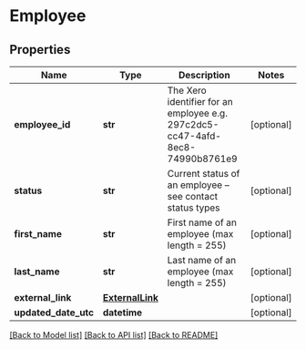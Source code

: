 # Employee

## Properties
Name | Type | Description | Notes
------------ | ------------- | ------------- | -------------
**employee_id** | **str** | The Xero identifier for an employee e.g. 297c2dc5-cc47-4afd-8ec8-74990b8761e9 | [optional] 
**status** | **str** | Current status of an employee – see contact status types | [optional] 
**first_name** | **str** | First name of an employee (max length &#x3D; 255) | [optional] 
**last_name** | **str** | Last name of an employee (max length &#x3D; 255) | [optional] 
**external_link** | [**ExternalLink**](ExternalLink.md) |  | [optional] 
**updated_date_utc** | **datetime** |  | [optional] 

[[Back to Model list]](../README.md#documentation-for-models) [[Back to API list]](../README.md#documentation-for-api-endpoints) [[Back to README]](../README.md)


